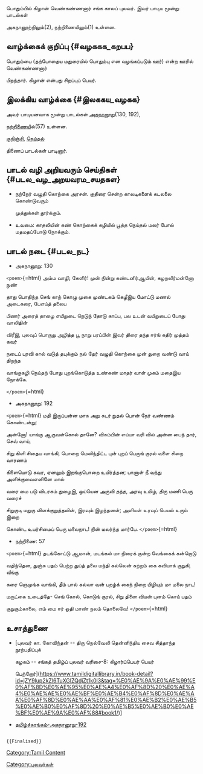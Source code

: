 பொதும்பில் கிழான் வெண்கண்ணனார் சங்க காலப் புலவர். இவர் பாடிய மூன்று பாடல்கள்
அகநானூற்றிலும்(2), நற்றிணையிலும்(1) உள்ளன.

## வாழ்க்கைக் குறிப்பு {#வழககக_கறபப}

பொதும்பை (தற்போதைய மதுரையில் பொதும்பு என வழங்கப்படும் ஊர்) என்ற ஊரில் வெண்கண்ணனார்
பிறந்தார். கிழான் என்பது சிறப்புப் பெயர்.

## இலக்கிய வாழ்க்கை {#இலககய_வழகக}

அவர் பாடியனவாக மூன்று பாடல்கள் [அகநானூறு](அகநானூறு "wikilink")(130, 192),
[நற்றிணைய](நற்றிணை "wikilink")ில்(57) உள்ளன.
[குறிஞ்சி](குறிஞ்சித்_திணை "wikilink"), [நெய்தல்](நெய்தல்_திணை "wikilink")
திணைப் பாடல்கள் பாடினார்.

## பாடல் வழி அறியவரும் செய்திகள் {#படல_வழ_அறயவரம_சயதகள}

-   நற்றேர் வழுதி கொற்கை அரசன். குதிரை சென்ற காலடிகளைக் கடலலை கொண்டுவரும்
    முத்துக்கள் தூர்க்கும்.
-   உவமை: காதலியின் கண் கொற்கைக் கழியில் பூத்த நெய்தல் மலர் போல் மதமதப்போடு நோக்கும்.

## பாடல் நடை {#படல_நட}

-   அகநானூறு: 130

`<poem>`{=html} அம்ம வாழி, கேளிர்! முன் நின்று கண்டனிர்ஆயின், கழறலிர்மன்னோ நுண்
தாது பொதிந்த செங் காற் கொழு முகை முண்டகம் கெழீஇய மோட்டு மணல் அடைகரை, பேஎய்த் தலைய
பிணர் அரைத் தாழை எயிறுடை நெடுந் தோடு காப்ப, பல உடன் வயிறுடைப் போது வாலிதின்
விரீஇ, புலவுப் பொருது அழித்த பூ நாறு பரப்பின் இவர் திரை தந்த ஈர்ங் கதிர் முத்தம் கவர்
நடைப் புரவி கால் வடுத் தபுக்கும் நல் தேர் வழுதி கொற்கை முன் துறை வண்டு வாய் திறந்த
வாங்குகழி நெய்தற் போது புறங்கொடுத்த உண்கண் மாதர் வாள் முகம் மதைஇய நோக்கே.
`</poem>`{=html}

-   அகநானூறு: 192

`<poem>`{=html} மதி இருப்பன்ன மாசு அறு சுடர் நுதல் பொன் நேர் வண்ணம் கொண்டன்று;
அன்னோ! யாங்கு ஆகுவள்கொல் தானே? விசும்பின் எய்யா வரி வில் அன்ன பைந் தார், செவ் வாய்,
சிறு கிளி சிதைய வாங்கி, பொறை மெலிந்திட்ட புன் புறப் பெருங் குரல் வளை சிறை வாரணம்
கிளையொடு கவர, ஏனலும் இறங்குபொறை உயிர்த்தன; பானாள் நீ வந்து அளிக்குவைஎனினே மால்
வரை மை படு விடரகம் துழைஇ, ஒய்யென அருவி தந்த, அரவு உமிழ், திரு மணி பெரு வரைச்
சிறுகுடி மறுகு விளக்குறுத்தலின், இரவும் இழந்தனள்; அளியள் உரவுப் பெயல் உரும் இறை
கொண்ட உயர்சிமைப் பெரு மலைநாட! நின் மலர்ந்த மார்பே. `</poem>`{=html}

-   நற்றிணை: 57

`<poem>`{=html} தடங்கோட்டு ஆமான், மடங்கல் மா நிரைக் குன்ற வேங்கைக் கன்றொடு
வதிந்தென, துஞ்சு பதம் பெற்ற துய்த் தலை மந்தி கல்லென் சுற்றம் கை கவியாக் குறுகி, வீங்கு
சுரை ஞெமுங்க வாங்கி, தீம் பால் கல்லா வன் பறழ்க் கைந் நிறை பிழியும் மா மலை நாட!
மருட்கை உடைத்தே- செங் கோல், கொடுங் குரல், சிறு தினை வியன் புனம் கொய் பதம்
குறுகும்காலை, எம் மை ஈர் ஓதி மாண் நலம் தொலைவே! `</poem>`{=html}

## உசாத்துணை

-   [புலவர் கா. கோவிந்தன் -- திரு நெல்வேலி தென்னிந்திய சைவ சித்தாந்த நூற்பதிப்புக்
    கழகம் -- சங்கத் தமிழ்ப் புலவர் வரிசை-8: கிழார்ப்பெயர் பெயர்
    பெற்றோர்](https://www.tamildigitallibrary.in/book-detail?id=jZY9lup2kZl6TuXGlZQdjZt1k0l3&tag=%E0%AE%9A%E0%AE%99%E0%AF%8D%E0%AE%95%E0%AE%A4%E0%AF%8D%20%E0%AE%A4%E0%AE%AE%E0%AE%BF%E0%AE%B4%E0%AF%8D%E0%AE%AA%E0%AF%8D%E0%AE%AA%E0%AF%81%E0%AE%B2%E0%AE%B5%E0%AE%B0%E0%AF%8D%20%E0%AE%B5%E0%AE%B0%E0%AE%BF%E0%AE%9A%E0%AF%88#book1/)\]
-   [தமிழ்ச்சுரங்கம்-அகநானூறு-192](http://www.tamilsurangam.in/literatures/ettuthogai/agananooru/agananooru_192.html)

```{=mediawiki}
{{Finalised}}
```
[Category:Tamil Content](Category:Tamil_Content "wikilink")
[Category:புலவர்கள்](Category:புலவர்கள் "wikilink")
